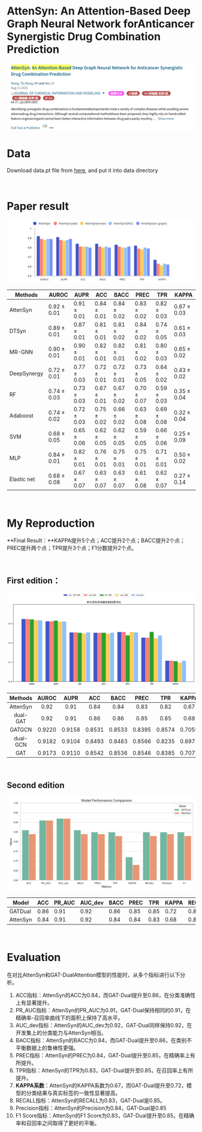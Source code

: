 # AttenSyn: An Attention-Based Deep Graph Neural Network forAnticancer Synergistic Drug Combination Prediction

![paper](Images/paper.png)

# Data

Download data.pt file from [here](https://drive.google.com/file/d/1Gqt4HxbUVILIbp17L6e_zLGA_3sVKOw1/view?usp=sharing), and put it into data directory  

</br>

# Paper result

![论文结果](Images/论文结果.png)

| Methods     | AUROC       | AUPR        | ACC         | BACC        | PREC        | TPR         | KAPPA       |
| ----------- | ----------- | ----------- | ----------- | ----------- | ----------- | ----------- | ----------- |
| AttenSyn    | 0.92 ± 0.01 | 0.91 ± 0.01 | 0.84 ± 0.01 | 0.84 ± 0.02 | 0.83 ± 0.02 | 0.82 ± 0.03 | 0.67 ± 0.03 |
| DTSyn       | 0.89 ± 0.01 | 0.87 ± 0.01 | 0.81 ± 0.01 | 0.81 ± 0.02 | 0.84 ± 0.02 | 0.74 ± 0.05 | 0.61 ± 0.03 |
| MR-GNN      | 0.90 ± 0.01 | 0.90 ± 0.01 | 0.82 ± 0.01 | 0.82 ± 0.01 | 0.81 ± 0.02 | 0.80 ± 0.03 | 0.65 ± 0.02 |
| DeepSynergy | 0.72 ± 0.01 | 0.77 ± 0.03 | 0.72 ± 0.01 | 0.72 ± 0.01 | 0.73 ± 0.05 | 0.64 ± 0.02 | 0.43 ± 0.02 |
| RF          | 0.74 ± 0.03 | 0.73 ± 0.03 | 0.67 ± 0.01 | 0.67 ± 0.02 | 0.70 ± 0.07 | 0.59 ± 0.03 | 0.35 ± 0.04 |
| Adaboost    | 0.74 ± 0.02 | 0.72 ± 0.03 | 0.75 ± 0.02 | 0.66 ± 0.02 | 0.63 ± 0.08 | 0.69 ± 0.08 | 0.32 ± 0.04 |
| SVM         | 0.68 ± 0.05 | 0.65 ± 0.06 | 0.62 ± 0.05 | 0.62 ± 0.05 | 0.59 ± 0.05 | 0.66 ± 0.06 | 0.25 ± 0.09 |
| MLP         | 0.84 ± 0.01 | 0.82 ± 0.01 | 0.76 ± 0.01 | 0.75 ± 0.01 | 0.75 ± 0.01 | 0.71 ± 0.01 | 0.50 ± 0.02 |
| Elastic net | 0.68 ± 0.08 | 0.67 ± 0.07 | 0.63 ± 0.07 | 0.63 ± 0.07 | 0.61 ± 0.08 | 0.62 ± 0.07 | 0.27 ± 0.14 |

</br>

# My Reproduction

**Final Result：**KAPPA提升5个点；ACC提升2个点；BACC提升2个点；PREC提升两个点；TPR提升3个点；F1分数提升2个点。

</br>

## First edition：

![resultFinal](Images\resultFirst.png)

| Methods  | AUROC  |  AUPR  |  ACC   |  BACC  |  PREC  |  TPR   | KAPPA  |
| :------: | :----: | :----: | :----: | :----: | :----: | :----: | :----: |
| AttenSyn |  0.92  |  0.91  |  0.84  |  0.84  |  0.83  |  0.82  |  0.67  |
| dual-GAT |  0.92  |  0.91  |  0.86  |  0.86  |  0.85  |  0.85  |  0.69  |
|  GATGCN  | 0.9220 | 0.9158 | 0.8531 | 0.8533 | 0.8395 | 0.8574 | 0.7059 |
| dual-GCN | 0.9182 | 0.9104 | 0.8493 | 0.8483 | 0.8566 | 0.8235 | 0.6977 |
|   GAT    | 0.9173 | 0.9110 | 0.8542 | 0.8536 | 0.8546 | 0.8385 | 0.7077 |

</br>

## Second edition

![最终结果](Images/ResultSecond.png)

| Model    | ACC  | PR_AUC | AUC_dev | BACC | PREC | TPR  | KAPPA | RECALL | Precision | F1   |
| -------- | ---- | ------ | ------- | ---- | ---- | ---- | ----- | ------ | --------- | ---- |
| GATDual  | 0.86 | 0.91   | 0.92    | 0.86 | 0.85 | 0.85 | 0.72  | 0.85   | 0.85      | 0.85 |
| AttenSyn | 0.84 | 0.91   | 0.92    | 0.84 | 0.84 | 0.83 | 0.68  | 0.83   | 0.84      | 0.83 |

</br>

# Evaluation

在对比AttenSyn和GAT-DualAttention模型的性能时，从多个指标进行以下分析。

1. ACC指标：AttenSyn的ACC为0.84，而GAT-Dual提升至0.86，在分类准确性上有显著提升。
2. PR_AUC指标：AttenSyn的PR_AUC为0.91，GAT-Dual保持相同的0.91，在精确率-召回率曲线下的面积上保持了高水平。
3. AUC_dev指标：AttenSyn的AUC_dev为0.92，GAT-Dual同样保持0.92，在开发集上的分类能力与AttenSyn相当。
4. BACC指标：AttenSyn的BACC为0.84，而GAT-Dual提升至0.86，在类别不平衡数据上的鲁棒性更强。
5. PREC指标：AttenSyn的PREC为0.84，GAT-Dual提升至0.85，在精确率上有所提升。
6. TPR指标：AttenSyn的TPR为0.83，GAT-Dual提升至0.85，在召回率上有所提升。
7. **KAPPA系数**：AttenSyn的KAPPA系数为0.67，而GAT-Dual提升至0.72，模型的分类结果与真实标签的一致性显著提高。
8. RECALL指标：AttenSyn的RECALL为0.83，GAT-Dual是0.85。
9. Precision指标：AttenSyn的Precision为0.84，GAT-Dual是0.85
10. F1 Score指标：AttenSyn的F1 Score为0.83，GAT-Dual提升至0.85，在精确率和召回率之间取得了更好的平衡。


